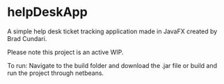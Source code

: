 # helpDeskApp
A simple help desk ticket tracking application made in JavaFX created by Brad Cundari.

Please note this project is an active WIP.

To run: Navigate to the build folder and download the .jar file or build and run the project through netbeans.
